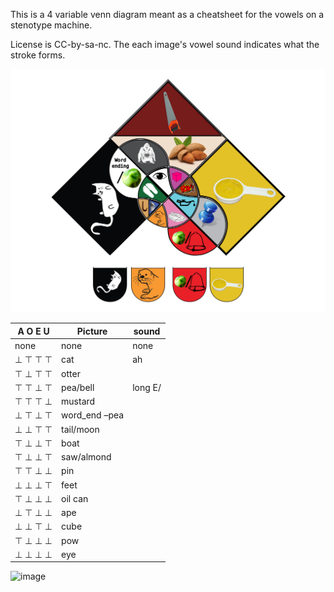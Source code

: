 This is a 4 variable venn diagram meant as a cheatsheet for the vowels on a stenotype machine.

License is CC-by-sa-nc. The each image's vowel sound indicates what the stroke forms. 

![Venn](https://github.com/tfer/Steno-Vowels-Cheatsheet/blob/master/4%20venn%20mnemonic%20vowels.svg)

| A O E U | Picture | sound |
|----------|--------|-------|
| none |none |none |
| ⊥ ⊤ ⊤ ⊤  |cat |ah |
| ⊤ ⊥ ⊤ ⊤  |otter | |
| ⊤ ⊤ ⊥ ⊤  |pea/bell |long E/ |
| ⊤ ⊤ ⊤ ⊥  |mustard | |
| ⊥ ⊤ ⊥ ⊤  |word_end –pea | |
| ⊥ ⊥ ⊤ ⊤  |tail/moon | |
| ⊤ ⊥ ⊥ ⊤  |boat | |
| ⊤ ⊥ ⊥ ⊤  |saw/almond | |
| ⊤ ⊤ ⊥ ⊥  |pin | |
| ⊥ ⊥ ⊥ ⊤  |feet | |
| ⊤ ⊥ ⊥ ⊥  |oil can | |
| ⊥ ⊤ ⊥ ⊥  |ape | |
| ⊥ ⊥ ⊤ ⊥  |cube | |
| ⊤ ⊥ ⊥ ⊥  |pow | |
| ⊥ ⊥ ⊥ ⊥  |eye | |

![image](https://github.com/user-attachments/assets/695e2d0d-1dee-4d6d-8e8e-159a60acd609)
